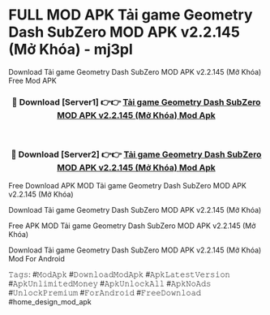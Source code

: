 # FULL MOD APK Tải game Geometry Dash SubZero MOD APK v2.2.145 (Mở Khóa) - mj3pl
Download Tải game Geometry Dash SubZero MOD APK v2.2.145 (Mở Khóa) Free Mod APK

<div align="center">
<h3>🔴 Download [Server1] 👉👉 <a href="https://apk-comot.site?title=Tải_game_Geometry_Dash_SubZero_MOD_APK_v2.2.145_(Mở_Khóa)">Tải game Geometry Dash SubZero MOD APK v2.2.145 (Mở Khóa) Mod Apk</a></h3><br>

<h3>🔴 Download [Server2] 👉👉 <a href="https://apk-comot.site?title=Tải_game_Geometry_Dash_SubZero_MOD_APK_v2.2.145_(Mở_Khóa)">Tải game Geometry Dash SubZero MOD APK v2.2.145 (Mở Khóa) Mod Apk</a></h3>
</div>


Free Download APK MOD Tải game Geometry Dash SubZero MOD APK v2.2.145 (Mở Khóa)

Download Tải game Geometry Dash SubZero MOD APK v2.2.145 (Mở Khóa) 

Free APK MOD Tải game Geometry Dash SubZero MOD APK v2.2.145 (Mở Khóa) 

Download Tải game Geometry Dash SubZero MOD APK v2.2.145 (Mở Khóa) Mod For Android

𝚃𝚊𝚐𝚜: #𝙼𝚘𝚍𝙰𝚙𝚔 #𝙳𝚘𝚠𝚗𝚕𝚘𝚊𝚍𝙼𝚘𝚍𝙰𝚙𝚔 #𝙰𝚙𝚔𝙻𝚊𝚝𝚎𝚜𝚝𝚅𝚎𝚛𝚜𝚒𝚘𝚗 #𝙰𝚙𝚔𝚄𝚗𝚕𝚒𝚖𝚒𝚝𝚎𝚍𝙼𝚘𝚗𝚎𝚢 #𝙰𝚙𝚔𝚄𝚗𝚕𝚘𝚌𝚔𝙰𝚕𝚕 #𝙰𝚙𝚔𝙽𝚘𝙰𝚍𝚜 #𝚄𝚗𝚕𝚘𝚌𝚔𝙿𝚛𝚎𝚖𝚒𝚞𝚖 #𝙵𝚘𝚛𝙰𝚗𝚍𝚛𝚘𝚒𝚍 #𝙵𝚛𝚎𝚎𝙳𝚘𝚠𝚗𝚕𝚘𝚊𝚍 #home_design_mod_apk